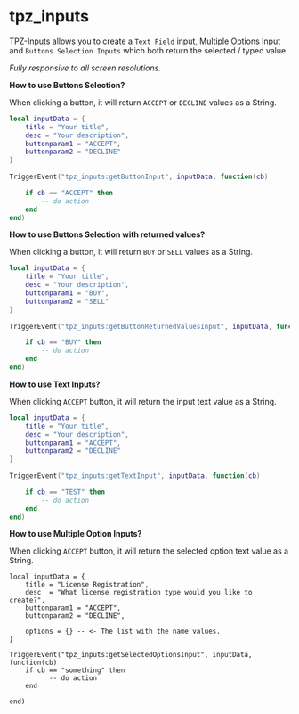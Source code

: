# tpz_inputs



TPZ-Inputs allows you to create a `Text Field` input, Multiple Options Input and  `Buttons Selection Inputs` which both return the selected / typed value. 

*Fully responsive to all screen resolutions.*

**How to use Buttons Selection?**

When clicking a button, it will return `ACCEPT` or `DECLINE` values as a String.

```lua
local inputData = {
    title = "Your title",
    desc = "Your description",
    buttonparam1 = "ACCEPT",
    buttonparam2 = "DECLINE"
}
                            
TriggerEvent("tpz_inputs:getButtonInput", inputData, function(cb)

    if cb == "ACCEPT" then
        -- do action
    end
end) 
```

**How to use Buttons Selection with returned values?**

When clicking a button, it will return `BUY` or `SELL` values as a String.

```lua
local inputData = {
    title = "Your title",
    desc = "Your description",
    buttonparam1 = "BUY",
    buttonparam2 = "SELL"
}
                            
TriggerEvent("tpz_inputs:getButtonReturnedValuesInput", inputData, function(cb)

    if cb == "BUY" then
        -- do action
    end
end) 
```

**How to use Text Inputs?**

When clicking  `ACCEPT`  button, it will return the input text value as a String.

```lua
local inputData = {
    title = "Your title",
    desc = "Your description",
    buttonparam1 = "ACCEPT",
    buttonparam2 = "DECLINE"
}
                            
TriggerEvent("tpz_inputs:getTextInput", inputData, function(cb)

    if cb == "TEST" then
        -- do action
    end
end) 
```


**How to use Multiple Option Inputs?**

When clicking  `ACCEPT`  button, it will return the selected option text value as a String.

```
local inputData = {
    title = "License Registration",
	desc  = "What license registration type would you like to create?",
	buttonparam1 = "ACCEPT",
	buttonparam2 = "DECLINE",

	options = {} -- <- The list with the name values.
}
	
TriggerEvent("tpz_inputs:getSelectedOptionsInput", inputData, function(cb)
	if cb == "something" then
          -- do action
	end
			
end)
```
